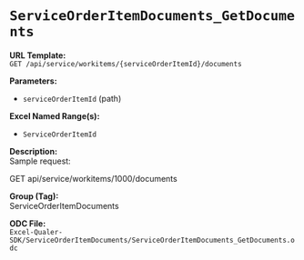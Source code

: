 # `ServiceOrderItemDocuments_GetDocuments`

**URL Template:**  
`GET /api/service/workitems/{serviceOrderItemId}/documents`

**Parameters:**  
- `serviceOrderItemId` (path)

**Excel Named Range(s):**  
- `ServiceOrderItemId`

**Description:**  
Sample request:
            
GET api/service/workitems/1000/documents

**Group (Tag):**  
ServiceOrderItemDocuments

**ODC File:**  
`Excel-Qualer-SDK/ServiceOrderItemDocuments/ServiceOrderItemDocuments_GetDocuments.odc`
